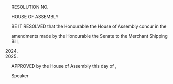 RESOLUTION NO.

HOUSE OF ASSEMBLY

BE IT RESOLVED that the Honourable the House of Assembly concur in the

amendments made by the Honourable the Senate to the Merchant Shipping Bill,

2024.

2024.

APPROVED by the House of Assembly this          day of                                      ,

Speaker

